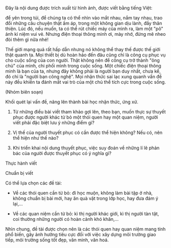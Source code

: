 Đây là nội dung được trích xuất từ hình ảnh, được viết bằng tiếng Việt:

để yên trong túi, để chúng ta có thể nhìn vào mắt nhau, nắm tay nhau, trao đổi những câu chuyện thật ấm áp, trong một không gian dịu lành, đầy thân thiện. Lúc đó, nếu muốn, ta có thể rút chiếc máy của mình ra, làm một "pô" ảnh kỉ niệm vui vẻ. Nhưng điện thoại thông minh ơi, mày nhớ, đừng mê nheo đòi thêm gì nữa nhé!

Thế giới mạng quả rất hấp dẫn nhưng nó không thể thay thế được thế giới thật quanh ta. Mọi thiết bị dù hoàn hảo đến đâu cũng chỉ là công cụ phục vụ cho cuộc sống của con người. Thật không nên để công cụ trở thành "ông chủ" của mình, chi phối mình trong cuộc sống. Một chiếc điện thoại thông minh là bạn của ta, nhưng đây không phải là người bạn duy nhất, chưa kể, đó chỉ là "người bạn công nghệ". Mọi nhận thức sai lạc xung quanh vấn đề này đều khiến ta đánh mất vai trò của một chủ thể tích cực trong cuộc sống.

(Nhóm biên soạn)

Khối quét lại vấn đề, nâng lên thành bài học nhận thức, ứng xử.

1. Từ những điều bài viết tham khảo gợi lên, theo bạn, muốn thực sự thuyết phục được người khác từ bỏ một thói quen hay một quan niệm, người viết phải đặc biệt lưu ý những điểm gì?

2. Vị thế của người thuyết phục có cần được thể hiện không? Nếu có, nên thể hiện như thế nào?

3. Khi triển khai nội dung thuyết phục, việc suy đoán về những lí lẽ phản bác của người được thuyết phục có ý nghĩa gì?

Thực hành viết

Chuẩn bị viết

Có thể lựa chọn các đề tài:

- Về các thói quen cần từ bỏ: đi học muộn, không làm bài tập ở nhà, không chuẩn bị bài mới, hay ăn quà vặt trong lớp học, hay đưa đám ý lại,...

- Về các quan niệm cần từ bỏ: kì thị người khác giới, kì thị người tàn tật, coi thường những người có hoàn cảnh khó khăn,...

Nhìn chung, đề tài được chọn nên là các thói quen hay quan niệm mang tính phổ biến, gây ảnh hưởng tiêu cực đối với việc xây dựng môi trường giao tiếp, môi trường sống tốt đẹp, văn minh, văn hoá.
